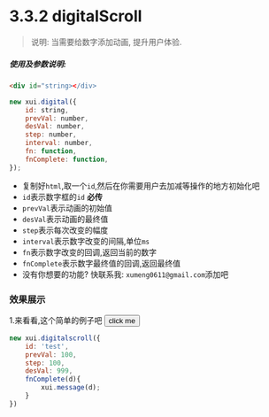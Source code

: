 <link rel="stylesheet" type="text/css" href="../assets/xui.css">
<script type="text/javascript" src="../assets/xui.js"></script>

# 3.3.2 digitalScroll

>说明: 当需要给数字添加动画, 提升用户体验.

##### 使用及参数说明:
```html
<div id="string></div>
```
```js
new xui.digital({
    id: string,
    prevVal: number,
    desVal: number,
    step: number,
    interval: number,
    fn: function,
    fnComplete: function,
});
```
* 复制好`html`,取一个`id`,然后在你需要用户去加减等操作的地方初始化吧
* `id`表示数字框的`id` **必传**
* `prevVal`表示动画的初始值
* `desVal`表示动画的最终值
* `step`表示每次改变的幅度
* `interval`表示数字改变的间隔,单位`ms`
* `fn`表示数字改变的回调,返回当前的数字
* `fnComplete`表示数字最终值的回调,返回最终值
* 没有你想要的功能? 快联系我: `xumeng0611@gmail.com`添加吧

### 效果展示

1.来看看,这个简单的例子吧
<button class="xui_btn xui_btn_default" id="digitalScroll">click me</button>
<p id="test"></p>

<script type="text/javascript">
document.getElementById('digitalScroll').addEventListener('click', e=>{
    var test = new xui.digitalscroll({
        id: 'test',
        prevVal: 100,
        step: 100,
        desVal: 999,
        fnComplete(d){
            xui.message(d);
        }
    });
});

</script>

```js
new xui.digitalscroll({
    id: 'test',
    prevVal: 100,
    step: 100,
    desVal: 999,
    fnComplete(d){
        xui.message(d);
    }
})
```
